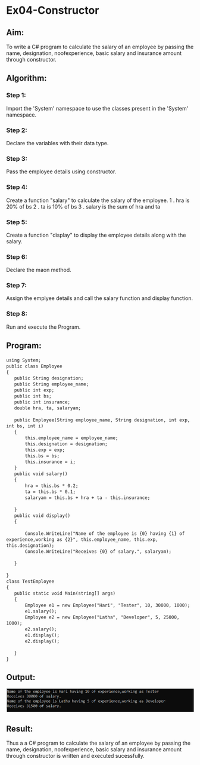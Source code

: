 # Ex04-Constructor
## Aim:
 To write a C# program to calculate the salary of an employee by passing the name, designation, noofexperience, basic salary and insurance amount through constructor.
 
 ## Algorithm:
### Step 1:
 Import the 'System' namespace to use the classes present in the 'System' namespace.
### Step 2:
 Declare the variables with their data type.
### Step 3:
Pass the employee details using constructor.
### Step 4:
Create a function "salary" to calculate the salary of the employee.
1 . hra is 20% of bs
2 . ta is 10% of bs
3 . salary is the sum of hra and ta
### Step 5:
Create a function "display" to display the employee details along with the salary.
### Step 6:
Declare the maon method.
### Step 7:
Assign the emplyee details and call the salary function and display function.
### Step 8:
Run and execute the Program.
 
 ## Program:
 ```
 using System;
public class Employee
{
    public String designation;
    public String employee_name;
    public int exp;
    public int bs;
    public int insurance;
    double hra, ta, salaryam;

    public Employee(String employee_name, String designation, int exp, int bs, int i)
    {
        this.employee_name = employee_name;
        this.designation = designation;
        this.exp = exp;
        this.bs = bs;
        this.insurance = i;
    }
    public void salary()
    {
        hra = this.bs * 0.2;
        ta = this.bs * 0.1;
        salaryam = this.bs + hra + ta - this.insurance;

    }
    public void display()
    {

        Console.WriteLine("Name of the employee is {0} having {1} of experience,working as {2}", this.employee_name, this.exp, this.designation);
        Console.WriteLine("Receives {0} of salary.", salaryam);

    }

}
class TestEmployee
{
    public static void Main(string[] args)
    {
        Employee e1 = new Employee("Hari", "Tester", 10, 30000, 1000);
        e1.salary();
        Employee e2 = new Employee("Latha", "Developer", 5, 25000, 1000);
        e2.salary();
        e1.display();
        e2.display();

    }
}

 ```
 ## Output:
 ![op](./c1.png)
 ## Result:
 Thus a a C# program to calculate the salary of an employee by passing the name, designation, noofexperience, basic salary and insurance amount through constructor is written and executed sucessfully.